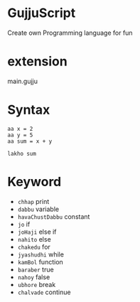 # GujjuScript
Create own Programming language for fun

# extension
main.gujju

# Syntax 

```
aa x = 2
aa y = 5
aa sum = x + y

lakho sum
```

# Keyword

- `chhap` print
- `dabbu` variable
- `havaChustDabbu` constant
- `jo` if
- `joHaji` else if
- `nahito` else
- `chakedu` for
- `jyashudhi` while
- `kamBol` function
- `baraber` true
- `nahoy` false
- `ubhore` break
- `chalvade` continue